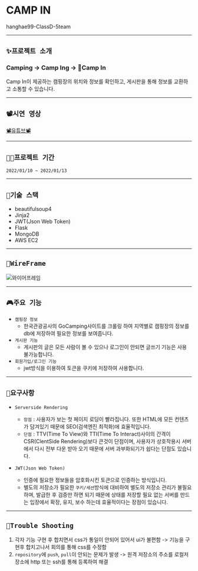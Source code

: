 # **CAMP IN** 

hanghae99-ClassD-5team

<hr>

## **`✨프로젝트 소개`**


### Camping -> Camp Ing -> 🎉Camp In

Camp In이 제공하는 캠핑장의 위치와 정보를 확인하고, 게시판을 통해 정보를 교환하고 소통할 수 있습니다.

<hr>

## **`📽시연 영상`**
[📽유튜브📽](https://www.youtube.com/watch?v=Ggcz0dUmzeo)

<hr>

## **`👨‍💻프로젝트 기간`**
`2022/01/10 ~ 2022/01/13`

<hr>

## **`🔨기술 스택`**
- beautifulsoup4
- Jinja2
- JWT(Json Web Token)
- Flask
- MongoDB
- AWS EC2

<hr>

## **`💎WireFrame`**
![와이어프레임](https://user-images.githubusercontent.com/76610357/149290958-ad06d8a3-4b4d-4547-9d50-eccbb59ac709.PNG)

<hr>

## **`🎮주요 기능`**
- `캠핑장 정보`
  - 한국관광공사의 GoCamping사이트를 크롤링 하여 지역별로 캠핑장의 정보를 db에 저장하여 필요한 정보를 보여줍니다.
- `게시판 기능`
  - 게시판의 글은 모든 사람이 볼 수 있으나 로그인이 안되면 글쓰기 기능은 사용 불가능합니다.
- `회원가입/로그인 기능`
  - jwt방식을 이용하여 토큰을 쿠키에 저장하여 사용합니다.

<hr>

## **`📜요구사항`**
- `Serverside Rendering`
  - `장점` : 사용자가 보는 첫 페이지 로딩이 빨라집니다. 또한 HTML에 모든 컨텐츠가 담겨있기 때문에 SEO(검색엔진 최적화)에 효율적입니다.
  - `단점` : TTV(Time To View)와 TTI(Time To Interact)사이의 간격이 CSR(ClentSide Rendering)보다 큰것이 단점이며, 사용자가 상호작용시 서버에서 다시 전부 다운 받아 오기 때문에 서버 과부화되기가 쉽다는 단점도 있습니다.

- `JWT(Json Web Token)`
  - 인증에 필요한 정보들을 암호화시킨 토큰으로 인증하는 방식입니다.
  - 별도의 저장소가 필요한 `쿠키/세션`방식에 대비하여 별도의 저장소 관리가 불필요하며, 발급한 후 검증만 하면 되기 때문에 상태를 저장할 필요 없는 서버를 만드는 입장에서 확장, 유지, 보수 하는데 효율적이다는 장점이 있습니다.
  
<hr>

## **`🌠Trouble Shooting`**
1. 각자 기능 구현 후 합치면서 css가 통일이 안되어 있어서 ui가 불편함 -> 기능을 구현후 합치고나서 회의를 통해 css를 수정함
2. `repository`에 `push`, `pull`이 안되는 문제가 발생 -> 원격 저장소의 주소를 로컬저장소에 http 또는 ssh를 통해 등록하여 해결

